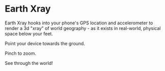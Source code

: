 # Earth Xray

Earth Xray hooks into your phone's GPS location and accelerometer to render a 3d "xray" of world geography - as it exists in real-world, physical space below your feet.

Point your device towards the ground.

Pinch to zoom.

See through the world!
